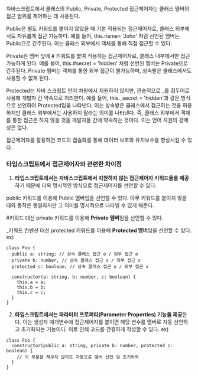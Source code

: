 자바스크립트에서 클래스의 Public, Private, Protected 접근제어자는 클래스 멤버의 접근 범위를 제어하는 데 사용된다.

Public은 별도 키워드를 붙이지 않았을 때 기본 적용되는 접근제어자로, 클래스 외부에서도 자유롭게 접근 가능하다. 예를 들어, this.name= 'John' 처럼 선언된 멤버는 Public으로 간주된다.
이는 클래스 외부에서 객체를 통해 직접 접근할 수 있다.

Private은 멤버 앞에 # 키워드를 붙여 적용하는 접근제어자로, 클래스 내부에서만 접근 가능하게 된다. 예를 들어, this.#secret = 'hidden' 처럼 선언된 멤버는 Private으로 간주된다. Private 멤버는 객체를 통한 외부 접근이 불가능하며, 상속받은 클래스에서도 사용할 수 없게 된다.

Protected는 자바 스크립트 언어 차원에서 지원하지 않지만, 관습적으로 \_를 접두어로 사용해 개발자 간 약속으로 처리한다. 예를 들어, this.\_secret = 'hidden'과 같은 방식으로 선언하여 Protected임을 나타낸다. 이는 상속받은 클래스에서 접근하는 것을 허용하지만 클래스 외부에서는 사용하지 말라는 의미를 나타낸다. 즉, 클래스 외부에서 객체를 통한 접근은 하지 않을 것을 개발자들 간에 약속하는 것이다. 이는 언어 차원의 강제성은 없다.

접근제어자를 활용하면 코드의 캡슐화를 통해 데이터 보호와 유지보수를 향상시킬 수 있다.

### 타입스크립트에서 접근제어자와 관련한 차이점

1. <strong>타입스크립트에서는 자바스크립트에서 지원하지 않는 접근제어자 키워드들을 제공</strong>하기 때문에 더욱 명시적인 방식으로 접근제어자를 선언할 수 있다.

public 키워드를 이용해 Public 멤버임을 선언할 수 있다. 아무 키워드를 붙이지 않을 때와 동작은 동일하지만 그 의미를 명시적으로 나타낼 수 있게 해준다.

#키워드 대신 private 키워드를 이용해 <strong>Private 멤버</strong>임을 선언할 수 있다.

\_키워드 컨벤션 대신 protected 키워드를 이용해 <strong>Protected 멤버</strong>임을 선언할 수 있다.
ex)

```
class Foo {
  public a: string; // 상속 클래스 접근 o / 외부 접근 o
  private b: number; // 상속 클래스 접근 x / 외부 접근 x
  protected c: boolean; // 상속 클래스 접근 o / 외부 접근 x

  constructor(a: string, b: number, c: boolean) {
    this.a = a;
    this.b = b;
    this.c = c;
  }
}
```

2. <strong>타입스크립트에서는 파라미터 프로퍼티(Parameter Properties) 기능을 제공</strong>한다. 이는 생성자 매개변수에 접근제어자를 붙이면 해당 변수를 멤버로 자동 선언하고 초기화되는 기능이다. 이로 인해 코드를 간결하게 작성할 수 있다.
   ex)

```
class Foo {
  constructor(public a: string, private b: number, protected c: boolean) {
    // 이 부분을 채우지 않아도 자동으로 멤버 선언 및 초기화화
  }
}
```

